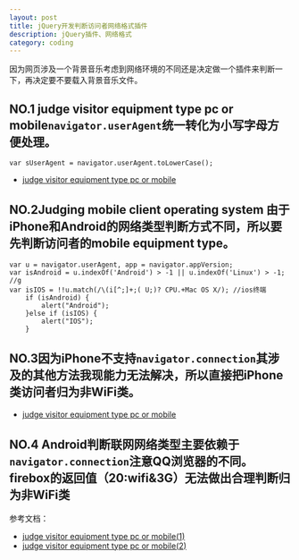 ```yaml
---
layout: post
title: jQuery开发判断访问者网络格式插件
description: jQuery插件、网络格式
category: coding
---
```

因为网页涉及一个背景音乐考虑到网络环境的不同还是决定做一个插件来判断一下，再决定要不要载入背景音乐文件。

## NO.1 judge visitor equipment type pc or mobile`navigator.userAgent`统一转化为小写字母方便处理。

    var sUserAgent = navigator.userAgent.toLowerCase();

- [judge visitor equipment type pc or mobile][1]

## NO.2Judging mobile client operating system 由于iPhone和Android的网络类型判断方式不同，所以要先判断访问者的mobile equipment type。

    var u = navigator.userAgent, app = navigator.appVersion;
    var isAndroid = u.indexOf('Android') > -1 || u.indexOf('Linux') > -1; //g
    var isIOS = !!u.match(/\(i[^;]+;( U;)? CPU.+Mac OS X/); //ios终端
        if (isAndroid) {
            alert("Android");
        }else if (isIOS) {
            alert("IOS");
        }

## NO.3因为iPhone不支持`navigator.connection`其涉及的其他方法我现能力无法解决，所以直接把iPhone类访问者归为非WiFi类。

- [judge visitor equipment type pc or mobile][2]

## NO.4 Android判断联网网络类型主要依赖于`navigator.connection`注意QQ浏览器的不同。firebox的返回值（20:wifi&3G）无法做出合理判断归为非WiFi类

参考文档：

- [judge visitor equipment type pc or mobile(1)][3]
- [judge visitor equipment type pc or mobile(2)][4]

[1]: http://blog.csdn.net/chelen_jak/article/details/43736517
[2]: http://blog.csdn.net/jiayou8809/article/details/8279209
[3]: http://www.cnblogs.com/aure/p/5261394.html
[4]: https://developer.mozilla.org/zh-CN/docs/Web/API/Network_Information_API#%E6%B5%8F%E8%A7%88%E5%99%A8%E5%85%BC%E5%AE%B9%E6%80%A7